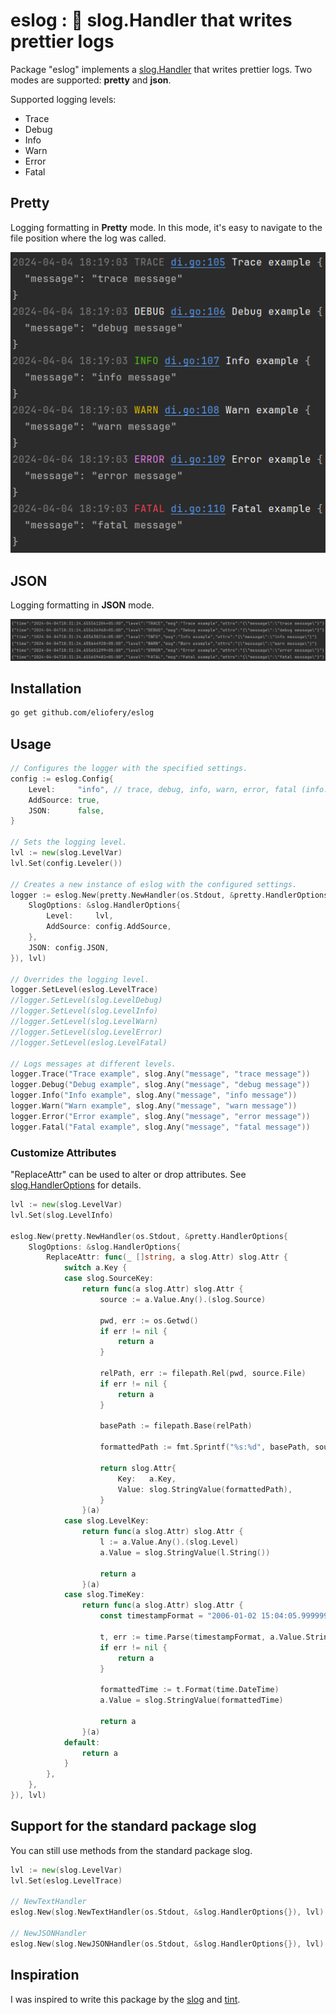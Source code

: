 # eslog : 🌈 slog.Handler that writes prettier logs

Package "eslog" implements a [slog.Handler](https://pkg.go.dev/log/slog#Handler)
that writes prettier logs. Two modes are supported: **pretty** and **json**.

Supported logging levels:
- Trace
- Debug
- Info
- Warn
- Error
- Fatal

## Pretty

Logging formatting in **Pretty** mode. In this mode, it's easy to navigate to the file position where the log was called.

![Prettier example](https://raw.githubusercontent.com/eliofery/eslog/assets/screen.png)

## JSON

Logging formatting in **JSON** mode.

![JSON example](https://raw.githubusercontent.com/eliofery/eslog/assets/screen2.png)

## Installation

```bash
go get github.com/eliofery/eslog
```

## Usage

```go
// Configures the logger with the specified settings.
config := eslog.Config{
    Level:     "info", // trace, debug, info, warn, error, fatal (info: default)
    AddSource: true,
    JSON:      false,
}

// Sets the logging level.
lvl := new(slog.LevelVar)
lvl.Set(config.Leveler())

// Creates a new instance of eslog with the configured settings.
logger := eslog.New(pretty.NewHandler(os.Stdout, &pretty.HandlerOptions{
    SlogOptions: &slog.HandlerOptions{
        Level:     lvl,
        AddSource: config.AddSource,
    },
    JSON: config.JSON,
}), lvl)

// Overrides the logging level.
logger.SetLevel(eslog.LevelTrace)
//logger.SetLevel(slog.LevelDebug)
//logger.SetLevel(slog.LevelInfo)
//logger.SetLevel(slog.LevelWarn)
//logger.SetLevel(slog.LevelError)
//logger.SetLevel(eslog.LevelFatal)

// Logs messages at different levels.
logger.Trace("Trace example", slog.Any("message", "trace message"))
logger.Debug("Debug example", slog.Any("message", "debug message"))
logger.Info("Info example", slog.Any("message", "info message"))
logger.Warn("Warn example", slog.Any("message", "warn message"))
logger.Error("Error example", slog.Any("message", "error message"))
logger.Fatal("Fatal example", slog.Any("message", "fatal message"))
```

### Customize Attributes

"ReplaceAttr" can be used to alter or drop attributes. See [slog.HandlerOptions](https://pkg.go.dev/log/slog#HandlerOptions) for details.

```go
lvl := new(slog.LevelVar)
lvl.Set(slog.LevelInfo)
	
eslog.New(pretty.NewHandler(os.Stdout, &pretty.HandlerOptions{
    SlogOptions: &slog.HandlerOptions{
        ReplaceAttr: func(_ []string, a slog.Attr) slog.Attr {
            switch a.Key {
            case slog.SourceKey:
                return func(a slog.Attr) slog.Attr {
                    source := a.Value.Any().(slog.Source)
    
                    pwd, err := os.Getwd()
                    if err != nil {
                        return a
                    }
    
                    relPath, err := filepath.Rel(pwd, source.File)
                    if err != nil {
                        return a
                    }
    
                    basePath := filepath.Base(relPath)
    
                    formattedPath := fmt.Sprintf("%s:%d", basePath, source.Line)
    
                    return slog.Attr{
                        Key:   a.Key,
                        Value: slog.StringValue(formattedPath),
                    }
                }(a)
            case slog.LevelKey:
                return func(a slog.Attr) slog.Attr {
                    l := a.Value.Any().(slog.Level)
                    a.Value = slog.StringValue(l.String())
    
                    return a
                }(a)
            case slog.TimeKey:
                return func(a slog.Attr) slog.Attr {
                    const timestampFormat = "2006-01-02 15:04:05.999999999 -0700 -07"
    
                    t, err := time.Parse(timestampFormat, a.Value.String())
                    if err != nil {
                        return a
                    }
    
                    formattedTime := t.Format(time.DateTime)
                    a.Value = slog.StringValue(formattedTime)
    
                    return a
                }(a)
            default:
                return a
            }
        },
    },
}), lvl)
```
## Support for the standard package slog

You can still use methods from the standard package slog.

```go
lvl := new(slog.LevelVar)
lvl.Set(eslog.LevelTrace)
	
// NewTextHandler
eslog.New(slog.NewTextHandler(os.Stdout, &slog.HandlerOptions{}), lvl)

// NewJSONHandler
eslog.New(slog.NewJSONHandler(os.Stdout, &slog.HandlerOptions{}), lvl)
```

## Inspiration

I was inspired to write this package by the [slog](https://pkg.go.dev/log/slog) and [tint](https://github.com/lmittmann/tint).
